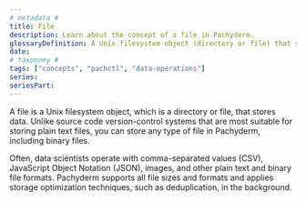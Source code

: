 ```yaml
---
# metadata # 
title: File
description: Learn about the concept of a file in Pachyderm. 
glossaryDefinition: A Unix filesystem object (directory or file) that stores data.
date: 
# taxonomy #
tags: ["concepts", "pachctl", "data-operations"]
series:
seriesPart:
--- 
```


A file is a Unix filesystem object, which is a directory or file, that stores data. Unlike source code version-control systems that are most suitable for storing plain text files, you can store any type of file in Pachyderm, including binary files. 

Often, data scientists operate with comma-separated values (CSV), JavaScript Object Notation (JSON), images, and other plain text and binary file formats. Pachyderm supports all file sizes and formats and applies storage optimization techniques, such as deduplication, in the background.
